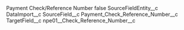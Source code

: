 <?xml version="1.0" encoding="UTF-8"?>
<CustomMetadata xmlns="http://soap.sforce.com/2006/04/metadata" xmlns:xsi="http://www.w3.org/2001/XMLSchema-instance" xmlns:xsd="http://www.w3.org/2001/XMLSchema">
    <label>Payment Check/Reference Number</label>
    <protected>false</protected>
    <values>
        <field>SourceFieldEntity__c</field>
        <value xsi:type="xsd:string">DataImport__c</value>
    </values>
    <values>
        <field>SourceField__c</field>
        <value xsi:type="xsd:string">Payment_Check_Reference_Number__c</value>
    </values>
    <values>
        <field>TargetField__c</field>
        <value xsi:type="xsd:string">npe01__Check_Reference_Number__c</value>
    </values>
</CustomMetadata>
